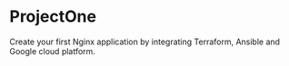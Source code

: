 # ProjectOne
Create your first Nginx application by integrating Terraform, Ansible and Google cloud platform.
